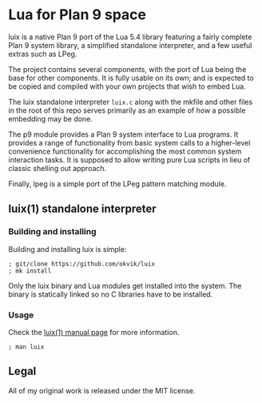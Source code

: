 # Lua for Plan 9 space

luix is a native Plan 9 port of the Lua 5.4 library featuring a fairly
complete Plan 9 system library, a simplified standalone interpreter,
and a few useful extras such as LPeg.

The project contains several components, with the port of Lua being
the base for other components. It is fully usable on its own; and is
expected to be copied and compiled with your own projects that wish to
embed Lua.

The luix standalone interpreter `luix.c` along with the mkfile and
other files in the root of this repo serves primarily as an example of
how a possible embedding may be done.

The p9 module provides a Plan 9 system interface to Lua programs. It
provides a range of functionality from basic system calls to a
higher-level convenience functionality for accomplishing the most
common system interaction tasks. It is supposed to allow writing
pure Lua scripts in lieu of classic shelling out approach.

Finally, lpeg is a simple port of the LPeg pattern matching module.
  
## luix(1) standalone interpreter

### Building and installing

Building and installing luix is simple: 

	; git/clone https://github.com/okvik/luix
	; mk install

Only the luix binary and Lua modules get installed into the system.
The binary is statically linked so no C libraries have to be installed.

### Usage

Check the [luix(1) manual page](http://a-b.xyz/man/1/luix) for more
information.

	; man luix

## Legal

All of my original work is released under the MIT license.
